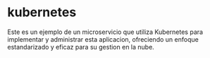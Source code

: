 # kubernetes

Este es un ejemplo de un microservicio que utiliza Kubernetes para implementar y administrar esta aplicacion, 
ofreciendo un enfoque estandarizado y eficaz para su gestion en la nube.
